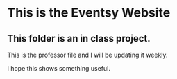 # This is the Eventsy Website

## This folder is an in class project.

This is the professor file and I will be updating it weekly.

I hope this shows something useful.
